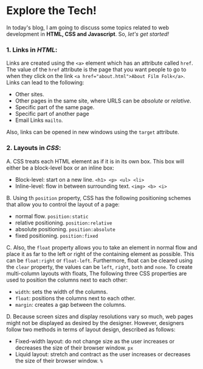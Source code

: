 # Explore the Tech!

In today's blog, I am going to discuss some topics related to web development in **HTML, CSS and Javascript**. So, _let's get started!_

### 1. Links in _HTML_:
Links are created using the `<a>` element which has an attribute called `href`. The value of the `href` attribute is the page that you want people to go to when they click on the link `<a href="about.html">About Film Folk</a>`. Links can lead to the following:
* Other sites.
* Other pages in the same site, where URLS can be _absolute_ or _relative_.
* Specific part of the same page.
* Specific part of another page
* Email Links `mailto`.

Also, links can be opened in new windows using the `target` attribute.

### 2. Layouts in _CSS_:
A. CSS treats each HTML element as if it is in its own box. This box will either be a block-level box or an inline box:
* Block-level: start on a new line. `<h1> <p> <ul> <li>`
* Inline-level: flow in between surrounding text. `<img> <b> <i>`

B. Using th `position` property, CSS has the following positioning schemes that allow you to control the layout of a page: 
* normal flow. `position:static`
* relative positioning. `position:relative`
* absolute positioning. `position:absolute`
* fixed positioning. `position:fixed`

C. Also, the `float` property allows you to take an element in normal flow and place it as far to the left or right of the containing element as possible. This can be `float:right` or `float-left`. Furthermore, float can be cleared using the `clear` property, the values can be `left`, `right`, `both` and `none`. To create multi-column layouts with floats, The following three CSS properties are used to position the columns next to each other:
* `width`: sets the width of the columns.
* `float`: positions the columns next to each other.
* `margin`: creates a gap between the columns.

D. Because screen sizes and display resolutions vary so much, web pages might not be displayed as desired by the designer. However, designers follow two methods in terms of layout design, described as follows:
* Fixed-width layout: do not change size as the user increases or decreases the size of their browser window. `px`
* Liquid layout: stretch and contract as the user increases or decreases the size of their browser window. `%`
